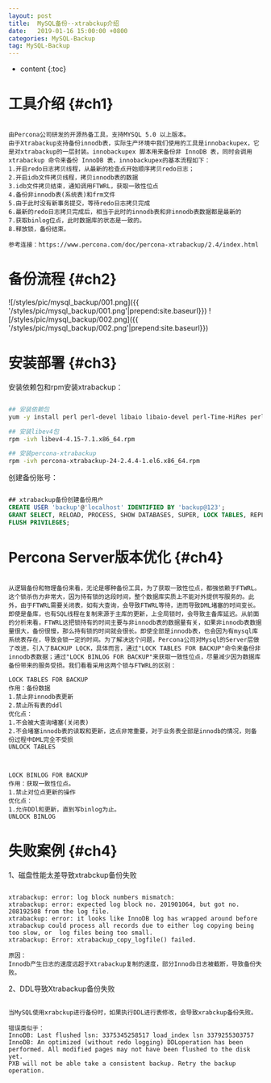 ```yaml
---
layout: post
title:  MySQL备份--xtrabckup介绍
date:   2019-01-16 15:00:00 +0800
categories: MySQL-Backup
tag: MySQL-Backup
---
```


* content
{:toc}


工具介绍					{#ch1}
====================================

```

由Percona公司研发的开源热备工具，支持MYSQL 5.0 以上版本。
由于Xtrabackup支持备份innodb表，实际生产环境中我们使用的工具是innobackupex，它是对xtrabackup的一层封装。innobackupex 脚本用来备份非 InnoDB 表，同时会调用 xtrabackup 命令来备份 InnoDB 表，innobackupex的基本流程如下：
1.开启redo日志拷贝线程，从最新的检查点开始顺序拷贝redo日志；
2.开启idb文件拷贝线程，拷贝innodb表的数据
3.idb文件拷贝结束，通知调用FTWRL，获取一致性位点
4.备份非innodb表(系统表)和frm文件
5.由于此时没有新事务提交，等待redo日志拷贝完成
6.最新的redo日志拷贝完成后，相当于此时的innodb表和非innodb表数据都是最新的
7.获取binlog位点，此时数据库的状态是一致的。
8.释放锁，备份结束。

参考连接：https://www.percona.com/doc/percona-xtrabackup/2.4/index.html

```


备份流程                  {#ch2}
====================================
![/styles/pic/mysql_backup/001.png]({{ '/styles/pic/mysql_backup/001.png'|prepend:site.baseurl}})
![/styles/pic/mysql_backup/002.png]({{ '/styles/pic/mysql_backup/002.png'|prepend:site.baseurl}})



安装部署                  {#ch3}
====================================
安装依赖包和rpm安装xtrabackup：
```bash

## 安装依赖包
yum -y install perl perl-devel libaio libaio-devel perl-Time-HiRes perl-DBD-MySQL rsync

## 安装libev4包
rpm -ivh libev4-4.15-7.1.x86_64.rpm

## 安装percona-xtrabackup
rpm -ivh percona-xtrabackup-24-2.4.4-1.el6.x86_64.rpm


```

创建备份账号：
```sql

## xtrabackup备份创建备份用户
CREATE USER 'backup'@'localhost' IDENTIFIED BY 'backup@123';
GRANT SELECT, RELOAD, PROCESS, SHOW DATABASES, SUPER, LOCK TABLES, REPLICATION CLIENT, SHOW VIEW, EVENT ON *.* TO 'backup'@'localhost';
FLUSH PRIVILEGES;


```

Percona Server版本优化                  {#ch4}
====================================
```

从逻辑备份和物理备份来看，无论是哪种备份工具，为了获取一致性位点，都强依赖于FTWRL。这个锁杀伤力非常大，因为持有锁的这段时间，整个数据库实质上不能对外提供写服务的。此外，由于FTWRL需要关闭表，如有大查询，会导致FTWRL等待，进而导致DML堵塞的时间变长。即使是备库，也有SQL线程在复制来源于主库的更新，上全局锁时，会导致主备库延迟。从前面的分析来看，FTWRL这把锁持有的时间主要与非innodb表的数据量有关，如果非innodb表数据量很大，备份很慢，那么持有锁的时间就会很长。即使全部是innodb表，也会因为有mysql库系统表存在，导致会锁一定的时间。为了解决这个问题，Percona公司对Mysql的Server层做了改进，引入了BACKUP LOCK，具体而言，通过"LOCK TABLES FOR BACKUP"命令来备份非innodb表数据；通过"LOCK BINLOG FOR BACKUP"来获取一致性位点，尽量减少因为数据库备份带来的服务受损。我们看看采用这两个锁与FTWRL的区别：
 
LOCK TABLES FOR BACKUP
作用：备份数据
1.禁止非innodb表更新
2.禁止所有表的ddl
优化点：
1.不会被大查询堵塞(关闭表)
2.不会堵塞innodb表的读取和更新，这点非常重要，对于业务表全部是innodb的情况，则备份过程中DML完全不受损
UNLOCK TABLES



LOCK BINLOG FOR BACKUP
作用：获取一致性位点。
1.禁止对位点更新的操作
优化点：
1.允许DDl和更新，直到写binlog为止。
UNLOCK BINLOG

```

失败案例                  {#ch4}
====================================
1、磁盘性能太差导致xtrabckup备份失败
```

xtrabackup: error: log block numbers mismatch:
xtrabackup: error: expected log block no. 201901064, but got no. 208192508 from the log file.
xtrabackup: error: it looks like InnoDB log has wrapped around before xtrabackup could process all records due to either log copying being too slow, or  log files being too small.
xtrabackup: Error: xtrabackup_copy_logfile() failed.

原因：
Innodb产生日志的速度远超于Xtrabackup复制的速度，部分Innodb日志被截断，导致备份失败。

```

2、DDL导致Xtrabackup备份失败
```

当MySQL使用xrabckup进行备份时，如果执行DDL进行表修改，会导致xrabckup备份失败。

错误类似于：
InnoDB: Last flushed lsn: 3375345258517 load_index lsn 3379255303757
InnoDB: An optimized (without redo logging) DDLoperation has been performed. All modified pages may not have been flushed to the disk yet. 
PXB will not be able take a consistent backup. Retry the backup operation.

```